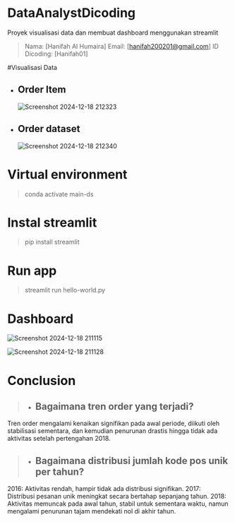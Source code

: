 # DataAnalystDicoding
Proyek visualisasi data dan membuat dashboard menggunakan streamlit

>Nama: [Hanifah Al Humaira]
>Email: [hanifah200201@gmail.com]
>ID Dicoding: [Hanifah01]

#Visualisasi Data
- ## Order Item
  ![Screenshot 2024-12-18 212323](https://github.com/user-attachments/assets/2849464b-9d99-40fd-aead-e8f853090066)
- ## Order dataset
  ![Screenshot 2024-12-18 212340](https://github.com/user-attachments/assets/be849227-c191-4e26-8714-2a274715275a)

# Virtual environment
>conda activate main-ds

# Instal streamlit
>pip install streamlit

# Run app
>streamlit run hello-world.py

# Dashboard
  ![Screenshot 2024-12-18 211115](https://github.com/user-attachments/assets/8c194bd3-c445-4be3-99ef-72a3a4fb68b6)

  ![Screenshot 2024-12-18 211128](https://github.com/user-attachments/assets/d4f169cf-6f03-4b83-a831-f695cc0c4b83)

# Conclusion
> - ## Bagaimana tren order yang terjadi?
  Tren order mengalami kenaikan signifikan pada awal periode, diikuti oleh stabilisasi sementara, dan kemudian penurunan drastis hingga tidak ada aktivitas setelah pertengahan 2018.
> - ## Bagaimana distribusi jumlah kode pos unik per tahun?
  2016: Aktivitas rendah, hampir tidak ada distribusi signifikan. 2017: Distribusi pesanan unik meningkat secara bertahap sepanjang tahun. 2018: Aktivitas memuncak pada awal tahun, stabil untuk sementara waktu, namun mengalami penurunan tajam mendekati nol di akhir tahun.
